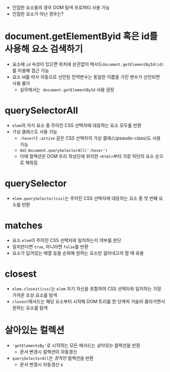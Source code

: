 
- 인접한 요소들의 경우 DOM 탐색 프로퍼티 사용 가능
- 인접한 요소가 아닌 경우는?

# document.getElementByid 혹은 id를 사용해 요소 검색하기

- 요소에 `id` 속성이 있으면 위치에 상관없이 메서드`document.getElementById(id)`를 이용해 접근 가능
- 요소 id를 따서 자동으로 선언된 전역변수는 동일한 이름을 가진 변수가 선언되면 사용 불가
	- 실무에서는  `document.getElementById` 사용 권장

# querySelectorAll

- `elem`의 자식 요소 중 주어진 CSS 선택자에 대응하는 요소 모두를 반환
- 가상 클래스도 사용 가능
	- `:hover`나 `:active` 같은 CSS 선택자의 가상 클래스(pseudo-class)도 사용 가능
	- ex) `document.querySelectorAll(':hover')`
	- 이때 컬렉션은 DOM 트리 최상단에 위치한 `<html>`부터 가장 하단의 요소 순으로 채워짐

# querySelector

- `elem.querySelector(css)`는 주어진 CSS 선택자에 대응하는 요소 중 첫 번째 요소를 반환

# matches

- 요소 `elem`이 주어진 CSS 선택자와 일치하는지 여부를 판단
- 일치한다면 `true`, 아니라면 `false`를 반환
- 요소가 담겨있는 배열 등을 순회해 원하는 요소만 걸러내고자 할 때 유용

# closest

- `elem.closest(css)`는 `elem` 자기 자신을 포함하여 CSS 선택자와 일치하는 가장 가까운 조상 요소를 탐색
- `closest`메서드는 해당 요소부터 시작해 DOM 트리를 한 단계씩 거슬러 올라가면서 원하는 요소를 탐색 

# 살아있는 컬렉션

- `'getElementsBy'`로 시작하는 모든 메서드는 _살아있는_ 컬렉션을 반환
	- 문서 변경시 컬렉션이 자동갱신 
- `querySelectorAll`은 _정적인_ 컬렉션을 반환
	- 문서 변경시 자동갱신 x 